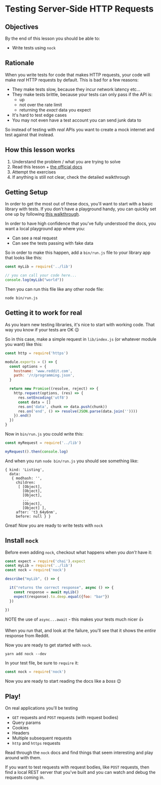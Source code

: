 # Testing Server-Side HTTP Requests

## Objectives

By the end of this lesson you should be able to:

- Write tests using `nock`

## Rationale

When you write tests for code that makes HTTP requests, your code will make _real_ HTTP requests by default.  This is bad for a few reasons:

- They make tests slow, because they incur network latency etc...
- They make tests brittle, because your tests can only pass if the API is:
  - up
  - not over the rate limit
  - returning the _exact_ data you expect
- It's hard to test edge cases
- You may not even have a test account you can send junk data to

So instead of testing with _real_ APIs you want to create a mock internet and test against that instead.

## How this lesson works

1. Understand the problem / what you are trying to solve
1. Read this lesson + [the official docs](https://github.com/node-nock/nock#how-does-it-work)
1. Attempt the exercises
  1. If anything is still not clear, check the detailed walkthrough

## Getting Setup

In order to get the most out of these docs, you'll want to start with a basic library with tests.  If you don't have a playground handy, you can quickly set one up by following [this walkthrough](../Walkthroughs/library-with-tests.md).

In order to have high confidence that you've fully understood the docs, you want a local playground app where you:

- Can see a real request
- Can see the tests passing with fake data

So in order to make this happen, add a `bin/run.js` file to your library app that looks like this:

```js
const myLib = require('../lib')

// you can call your code here...
console.log(myLib("world"))
```

Then you can run this file like any other node file:

```
node bin/run.js
```

## Getting it to work for real

As you learn new testing libraries, it's nice to start with working code.  That way you know if your tests are OK 😉

So in this case, make a simple request in `lib/index.js` (or whatever module you want) like this:

```js
const http = require('https')

module.exports = () => {
  const options = {
    hostname: 'www.reddit.com',
    path: '/r/programming.json',
  }

  return new Promise((resolve, reject) => {
    http.request(options, (res) => {
      res.setEncoding('utf8')
      const data = []
      res.on('data', chunk => data.push(chunk))
      res.on('end', () => resolve(JSON.parse(data.join(''))))
    }).end()
  })
}
```

Now in `bin/run.js` you could write this:

```js
const myRequest = require('../lib')

myRequest().then(console.log)
```

And when you run `node bin/run.js` you should see something like:

```
{ kind: 'Listing',
  data:
   { modhash: '',
     children:
      [ [Object],
        [Object],
        [Object],
        ...
        [Object],
        [Object] ],
     after: 't3_64y6nm',
     before: null } }
```

Great!  Now you are ready to write tests with `nock`

## Install `nock`

Before even adding `nock`, checkout what happens when you _don't_ have it:

```js
const expect = require('chai').expect
const myLib = require('../lib')
const nock = require('nock')

describe("myLib", () => {

  it("returns the correct response", async () => {
    const response = await myLib()
    expect(response).to.deep.equal({foo: "bar"})
  })

})
```

NOTE the use of `async...await` - this makes your tests much nicer 👍

When you run that, and look at the failure, you'll see that it shows the _entire_ response from Reddit.

Now you are ready to get started with `nock`.

```
yarn add nock --dev
```

In your test file, be sure to `require` it:

```js
const nock = require('nock')
```

Now you are ready to start reading the docs like a _boss_ 😉

## Play!

On real applications you'll be testing

- `GET` requests and `POST` requests (with request bodies)
- Query params
- Cookies
- Headers
- Multiple subsequent requests
- `http` and `https` requests

Read through the `nock` docs and find things that seem interesting and play around with them.

If you want to test requests with request bodies, like `POST` requests, then find a local REST server that you've built and you can watch and debug the requests coming in.
